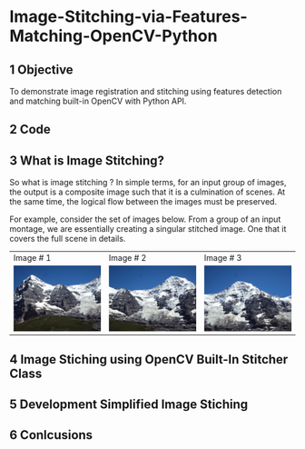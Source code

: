 # Image-Stitching-via-Features-Matching-OpenCV-Python

## 1 Objective

To demonstrate image registration and stitching using features detection and matching built-in OpenCV with Python API. 

## 2 Code

## 3 What is Image Stitching?

So what is image stitching ? In simple terms, for an input group of images, the output is a composite image such that it is a culmination of scenes. At the same time, the logical flow between the images must be preserved.

For example, consider the set of images below. From a group of an input montage, we are essentially creating a singular stitched image. One that it covers the full scene in details.


<table>
  <tr>
    <td> Image # 1</td>
    <td> Image # 2</td>
    <td> Image # 3 </td>
   </tr> 
  <tr>
    <td> <img src="images/mountain-scene-image-001.jpg" width="300"  ></td>
    <td> <img src="images/mountain-scene-image-002.jpg" width="300"  ></td>
    <td> <img src="images/mountain-scene-image-003.jpg" width="300"  > </td>
   </tr> 
</table>


## 4 Image Stiching using OpenCV Built-In Stitcher Class

## 5 Development Simplified Image Stiching 


## 6 Conlcusions

